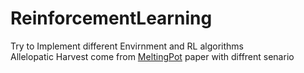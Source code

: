# ReinforcementLearning
Try to Implement different Envirnment and RL algorithms <br />
Allelopatic Harvest come from [MeltingPot](https://arxiv.org/pdf/2211.13746.pdf) paper with diffrent senario
